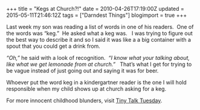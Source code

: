 +++
title = "Kegs at Church?!"
date = 2010-04-26T17:19:00Z
updated = 2015-05-11T21:46:12Z
tags = ["Darndest Things"]
blogimport = true 
+++

Last week my son was reading a list of words in one of his readers.&#160; One of the words was “keg.”&#160; He asked what a keg was.&#160;&#160; I was trying to figure out the best way to describe it and so I said it was like a a big container with a spout that you could get a drink from.&#160; 

_“Oh,”_ he said with a look of recognition.&#160; _“I know what your talking about, like what we get lemonade from at church.”_&#160;&#160; That’s what I get for trying to be vague instead of just going out and saying it was for beer. 

Whoever put the word keg in a kindergartner reader is the one I will hold responsible when my child shows up at church asking for a keg.&#160; 

For more innocent childhood blunders, visit [Tiny Talk Tuesday](http://notbefore7.blogspot.com/).
